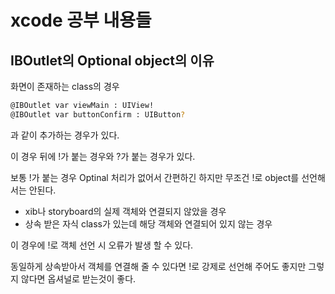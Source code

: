 # xcode 공부 내용들

## IBOutlet의 Optional object의 이유

화면이 존재하는 class의 경우
```sh
@IBOutlet var viewMain : UIView!
@IBOutlet var buttonConfirm : UIButton?
```
과 같이 추가하는 경우가 있다.

이 경우 뒤에 !가 붙는 경우와 ?가 붙는 경우가 있다.

보통 !가 붙는 경우 Optinal 처리가 없어서 간편하긴 하지만 무조건 !로 object를 선언해서는 안된다.

* xib나 storyboard의 실제 객체와 연결되지 않았을 경우
* 상속 받은 자식 class가 있는데 해당 객체와 연결되어 있지 않는 경우

이 경우에 !로 객체 선언 시 오류가 발생 할 수 있다.

동일하게 상속받아서 객체를 연결해 줄 수 있다면 !로 강제로 선언해 주어도 좋지만 그렇지 않다면 옵셔널로 받는것이 좋다.
